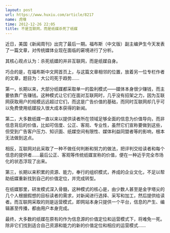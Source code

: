 ```yaml
---
layout: post
url: https://www.huxiu.com/article/8217
name: 虎嗅
time: 2012-12-26 22:05
title: 不是互联网，而是纸媒杀死了纸媒
---
```

近日，美国《新闻周刊》出完了最后一期。福布斯（中文版）副主编尹生今天发表了一篇文章，对传统媒体业现在面临的窘境进行了分析。

其核心观点认为：杀死纸媒的并非互联网，而是纸媒自身。

巧合的是，在福布斯中文网首页上，与这篇文章相邻的位置，放着另一位专栏作者的文章，题目为：大公司死于趋势……

第一，长期以来，大部分纸媒都采取单一的盈利模式——媒体本身很少赚钱，而主要依靠广告赚钱。这种模式让它们在面对互联网时，几乎没有招架之力，因为互联网获取用户的规模远远超过它们，而这是广告价值的基础，而同时互联网却几乎可以免费使用纸媒投入很大成本获得的新闻。

第二，大多数纸媒一直以来以提供读者所在领域足够全面的信息为价值导向，而非信息背后的价值，比如可信度、公正、客观、专业性，虽然它们宣称要做到这些，但受到广告客户压力、知识面、纸媒空间有限性、媒体利益同盟者等的影响，根本无法做到这点。

相反，互联网对此采取了一种不做任何判断和努力的做法，把评判交给读者和每个信息的提供者……最后公正、客观等传统纸媒宣称的价值，便在一种近乎完全市场化的状态浮现了出来。

第三，长期以来积累的资源、能力，奉行的组织模式，养成的企业文化，不足以帮助纸媒重新找到自己的价值定位，并完成转型。

在纸媒那里，研发模式深入骨髓，这种模式的核心是，由少数人甚至是金字塔尖的几个人根据假想的目标读者的需求，对新闻进行选择、采写和加工，然后提供给读者。而互联网采取的则是运营模式，即网站本身只提供一个平台，信息的产生、编辑甚至传播，都由用户本身完成。

最终，大多数的纸媒在原有的作为信息源的价值定位和运营模式下，将难免一死。除非它们找到适合自己资源和能力的新的价值定位和相应的运营模式……

